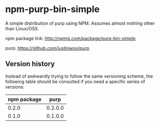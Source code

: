 # npm-purp-bin-simple

A simple distribution of purp using NPM. Assumes almost nothing other than Linux/OSX.

npm package link: <http://npmjs.com/package/purp-bin-simple>

purp: <https://github.com/justinwoo/purp>

## Version history

Instead of awkwardly trying to follow the same versioning scheme, the following table should be consulted if you need a specific series of versions:

| npm package | purp           |
| ----------- | -------------- |
| 0.2.0       | 0.2.0.0        |
| 0.1.0       | 0.1.0.0        |
